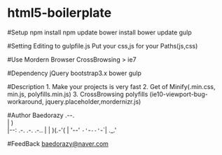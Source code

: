 # html5-boilerplate

#Setup
    npm install
    npm update
    bower install
    bower update
    gulp

#Setting
    Editing to gulpfile.js
    Put your css,js for your Paths(js,css)

#Use
    Mordern Browser
    CrossBrowsing > ie7

#Dependency
    jQuery
    bootstrap3.x
    bower
    gulp

#Description
    1. Make your projects is very fast
    2. Get of Minify(.min.css, min.js, polyfills.min.js) 
    3. CrossBrowsing polyfills
       (ie10-viewport-bug-workaround, jquery.placeholder,mordernizr.js)
    

#Author
    Baedorazy
.--.              
|   )             
|--: .-.  .-. .-..
|   |   )(.-'(   |
'--' `-'`-`--'`-`|
              ._.'
                  
#FeedBack
    baedorazy@naver.com

